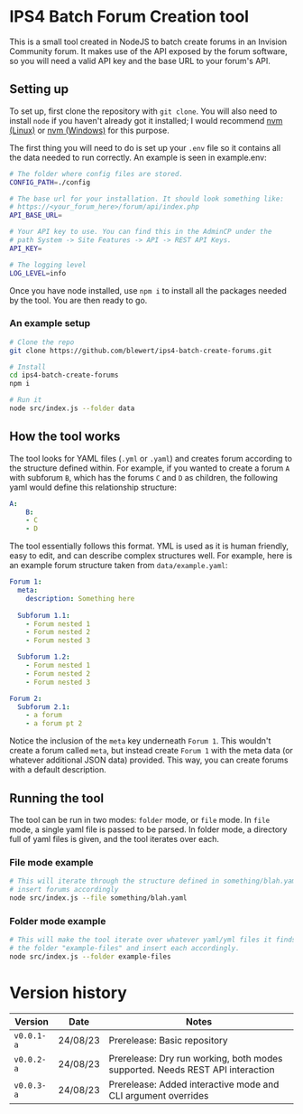 # IPS4 Batch Forum Creation tool
This is a small tool created in NodeJS to batch create forums in an Invision Community forum. It makes use of the API exposed by the forum software, so you will need a valid API key and the base URL to your forum's API.

## Setting up
To set up, first clone the repository with `git clone`. You will also need to install `node` if you haven't already got it installed; I would recommend [nvm (Linux)](https://github.com/nvm-sh/nvm) or [nvm (Windows)](https://github.com/coreybutler/nvm-windows) for this purpose.

The first thing you will need to do is set up your `.env` file so it contains all the data needed to run correctly. An example is seen in example.env:

```sh
# The folder where config files are stored.
CONFIG_PATH=./config

# The base url for your installation. It should look something like:
# https://<your_forum_here>/forum/api/index.php
API_BASE_URL=

# Your API key to use. You can find this in the AdminCP under the 
# path System -> Site Features -> API -> REST API Keys.
API_KEY=

# The logging level
LOG_LEVEL=info
```

Once you have node installed, use `npm i` to install all the packages needed by the tool. You are then ready to go.

### An example setup
```sh
# Clone the repo
git clone https://github.com/blewert/ips4-batch-create-forums.git

# Install
cd ips4-batch-create-forums
npm i

# Run it
node src/index.js --folder data
```


## How the tool works
The tool looks for YAML files (`.yml` or `.yaml`) and creates forum according to the structure defined within. For example, if you wanted to create a forum `A` with subforum `B`, which has the forums `C` and `D` as children, the following yaml would define this relationship structure:

```yml
A:
    B:
    - C
    - D
```

The tool essentially follows this format. YML is used as it is human friendly, easy to edit, and can describe complex structures well. For example, here is an example forum structure taken from `data/example.yaml`:

```yaml
Forum 1:
  meta:
    description: Something here
    
  Subforum 1.1:
    - Forum nested 1
    - Forum nested 2
    - Forum nested 3

  Subforum 1.2:
    - Forum nested 1
    - Forum nested 2
    - Forum nested 3

Forum 2:
  Subforum 2.1:
    - a forum
    - a forum pt 2
```

Notice the inclusion of the `meta` key underneath `Forum 1`. This wouldn't create a forum called `meta`, but instead create `Forum 1` with the meta data (or whatever additional JSON data) provided. This way, you can create forums with a default description.

## Running the tool
The tool can be run in two modes: `folder` mode, or `file` mode. In `file` mode, a single yaml file is passed to be parsed. In folder mode, a directory full of yaml files is given, and the tool iterates over each. 

### File mode example
```sh
# This will iterate through the structure defined in something/blah.yaml and 
# insert forums accordingly
node src/index.js --file something/blah.yaml
```

### Folder mode example
```sh
# This will make the tool iterate over whatever yaml/yml files it finds in
# the folder "example-files" and insert each accordingly.
node src/index.js --folder example-files
```

# Version history
| Version | Date | Notes | 
|-----|-----|-----|
| `v0.0.1-a` | 24/08/23 | Prerelease: Basic repository |
| `v0.0.2-a` | 24/08/23 | Prerelease: Dry run working, both modes supported. Needs REST API interaction
| `v0.0.3-a` | 24/08/23 | Prerelease: Added interactive mode and CLI argument overrides


